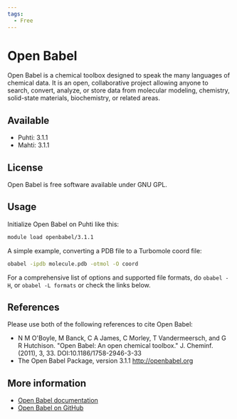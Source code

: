 ```yaml
---
tags:
  - Free
---
```


# Open Babel

Open Babel is a chemical toolbox designed to speak the many languages of chemical
data. It is an open, collaborative project allowing anyone to search, convert,
analyze, or store data from molecular modeling, chemistry, solid-state materials,
biochemistry, or related areas.

## Available

-   Puhti: 3.1.1
-   Mahti: 3.1.1

## License

Open Babel is free software available under GNU GPL.

## Usage

Initialize Open Babel on Puhti like this:

```bash
module load openbabel/3.1.1
```

A simple example, converting a PDB file to a Turbomole coord file:

```bash
obabel -ipdb molecule.pdb -otmol -O coord
```

For a comprehensive list of options and supported file formats, do  `obabel -H`,
or `obabel -L formats` or check the links below.

## References

Please use both of the following references to cite Open Babel:

-   N M O'Boyle, M Banck, C A James, C Morley, T Vandermeersch, and G R Hutchison.
    "Open Babel: An open chemical toolbox." J. Cheminf. (2011), 3, 33. DOI:10.1186/1758-2946-3-33
-   The Open Babel Package, version 3.1.1 http://openbabel.org

## More information

-   [Open Babel documentation](http://openbabel.org/)
-   [Open Babel on GitHub](https://github.com/openbabel )
